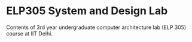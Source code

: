 # ELP305 System and Design Lab
Contents of 3rd year undergraduate computer architecture lab (ELP 305) course at IIT Delhi.
